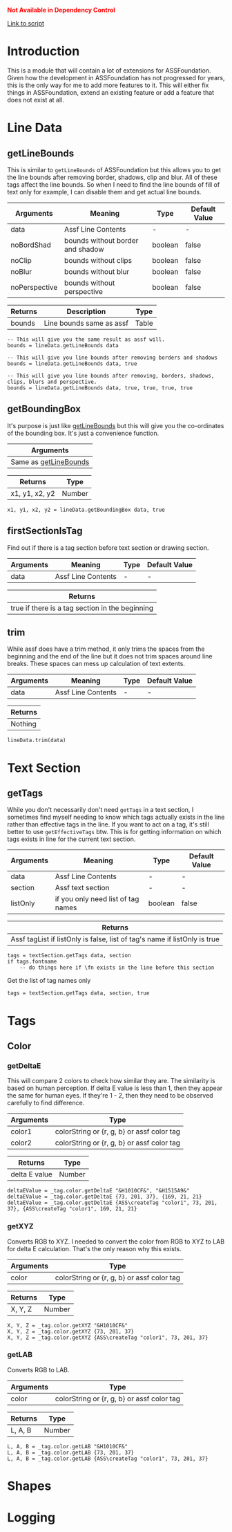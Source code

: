 <font color="red">**Not Available in Dependency Control**</font>

[Link to script](https://github.com/PhosCity/Aegisub-Scripts/blob/main/modules/phos/AssfPlus.moon)

# Introduction

This is a module that will contain a lot of extensions for ASSFoundation.
Given how the development in ASSFoundation has not progressed for years,
this is the only way for me to add more features to it.
This will either fix things in ASSFoundation, extend an existing feature or
add a feature that does not exist at all.

# Line Data

## getLineBounds

This is similar to `getLineBounds` of ASSFoundation but this allows you to get
the line bounds after removing border, shadows, clip and blur. All of these
tags affect the line bounds. So when I need to find the line bounds of fill of
text only for example, I can disable them and get actual line bounds.

| Arguments     | Meaning                          | Type    | Default Value |
| ------------- | -------------------------------- | ------- | ------------- |
| data          | Assf Line Contents               | -       | -             |
| noBordShad    | bounds without border and shadow | boolean | false         |
| noClip        | bounds without clips             | boolean | false         |
| noBlur        | bounds without blur              | boolean | false         |
| noPerspective | bounds without perspective       | boolean | false         |

| Returns | Description              | Type  |
| ------- | ------------------------ | ----- |
| bounds  | Line bounds same as assf | Table |

```moon
-- This will give you the same result as assf will.
bounds = lineData.getLineBounds data

-- This will give you line bounds after removing borders and shadows
bounds = lineData.getLineBounds data, true

-- This will give you line bounds after removing, borders, shadows, clips, blurs and perspective.
bounds = lineData.getLineBounds data, true, true, true, true
```

## getBoundingBox

It's purpose is just like [getLineBounds](#getlinebounds) but this will give
you the co-ordinates of the bounding box. It's just a convenience function.

| Arguments                               |
| --------------------------------------- |
| Same as [getLineBounds](#getlinebounds) |

| Returns        | Type   |
| -------------- | ------ |
| x1, y1, x2, y2 | Number |

```moon
x1, y1, x2, y2 = lineData.getBoundingBox data, true
```

## firstSectionIsTag

Find out if there is a tag section before text section or drawing section.

| Arguments | Meaning            | Type | Default Value |
| --------- | ------------------ | ---- | ------------- |
| data      | Assf Line Contents | -    | -             |

| Returns                                         |
| ----------------------------------------------- |
| true if there is a tag section in the beginning |

## trim

While assf does have a trim method, it only trims the spaces from the
beginning and the end of the line but it does not trim spaces around line
breaks. These spaces can mess up calculation of text extents.

| Arguments | Meaning            | Type | Default Value |
| --------- | ------------------ | ---- | ------------- |
| data      | Assf Line Contents | -    | -             |

| Returns |
| ------- |
| Nothing |

```moon
lineData.trim(data)
```

# Text Section

## getTags

While you don't necessarily don't need `getTags` in a text section, I sometimes
find myself needing to know which tags actually exists in the line rather than
effective tags in the line. If you want to act on a tag, it's still better to
use `getEffectiveTags` btw. This is for getting information on which tags
exists in line for the current text section.

| Arguments | Meaning                            | Type    | Default Value |
| --------- | ---------------------------------- | ------- | ------------- |
| data      | Assf Line Contents                 | -       | -             |
| section   | Assf text section                  | -       | -             |
| listOnly  | if you only need list of tag names | boolean | false         |

| Returns                                                                   |
| ------------------------------------------------------------------------- |
| Assf tagList if listOnly is false, list of tag's name if listOnly is true |

```moon
tags = textSection.getTags data, section
if tags.fontname
    -- do things here if \fn exists in the line before this section
```

Get the list of tag names only

```moon
tags = textSection.getTags data, section, true
```

# Tags

## Color

### getDeltaE

This will compare 2 colors to check how similar they are.
The similarity is based on human perception.
If delta E value is less than 1, then they appear the same
for human eyes. If they're 1 - 2, then they need to be observed
carefully to find difference.

| Arguments | Type                                       |
| --------- | ------------------------------------------ |
| color1    | colorString or {r, g, b} or assf color tag |
| color2    | colorString or {r, g, b} or assf color tag |

| Returns       | Type   |
| ------------- | ------ |
| delta E value | Number |

```moon
deltaEValue = _tag.color.getDeltaE "&H1010CF&", "&H1515A9&"
deltaEValue = _tag.color.getDeltaE {73, 201, 37}, {169, 21, 21}
deltaEValue = _tag.color.getDeltaE {ASS\createTag "color1", 73, 201, 37}, {ASS\createTag "color1", 169, 21, 21}

```

### getXYZ

Converts RGB to XYZ. I needed to convert the color from RGB to XYZ to LAB for delta E calculation.
That's the only reason why this exists.

| Arguments | Type                                       |
| --------- | ------------------------------------------ |
| color     | colorString or {r, g, b} or assf color tag |

| Returns | Type   |
| ------- | ------ |
| X, Y, Z | Number |

```moon
X, Y, Z = _tag.color.getXYZ "&H1010CF&"
X, Y, Z = _tag.color.getXYZ {73, 201, 37}
X, Y, Z = _tag.color.getXYZ {ASS\createTag "color1", 73, 201, 37}
```

### getLAB

Converts RGB to LAB.

| Arguments | Type                                       |
| --------- | ------------------------------------------ |
| color     | colorString or {r, g, b} or assf color tag |

| Returns | Type   |
| ------- | ------ |
| L, A, B | Number |

```moon
L, A, B = _tag.color.getLAB "&H1010CF&"
L, A, B = _tag.color.getLAB {73, 201, 37}
L, A, B = _tag.color.getLAB {ASS\createTag "color1", 73, 201, 37}
```

# Shapes

# Logging

